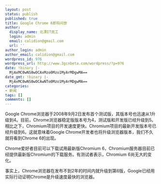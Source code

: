 ```yaml
---
layout: post
status: publish
published: true
title: Google Chrome 6即将问世
author:
  display_name: 北漂IT民工
  login: admin
  email: calidion@gmail.com
  url: ''
author_login: admin
author_email: calidion@gmail.com
wordpress_id: 976
wordpress_url: http://www.3gcnbeta.com/wordpress/?p=976
date: !binary |-
  MjAxMC0wNS0wOCAxMzo0Mzo1MyArMDgwMA==
date_gmt: !binary |-
  MjAxMC0wNS0wOCAwNTo0Mzo1MyArMDgwMA==
categories:
- 新闻
tags: []
comments: []
---
```

<p>Google Chrome浏览器于2008年9月2日发布首个测试版，其版本号也迅速从1升级到4。目前，Chrome浏览器稳定版版本号为4，测试版和开发版已经升级到5。相比之下，Chromium项目的开发速度更快。Chromium项目的最新开发版本号已经升级到6。这就意味着Google Chrome开发者也将升级浏览器版本，我们不久就将看到Chrome 6的出现。</p>
<p>Chrome爱好者目前可以下载试用最新版Chromium 6，Chromium服务器目前已经提供最新版Chromium的下载服务。有测试者表示，Chromium 6尚无大的变化。</p>
<p>事实上，Chrome浏览器在发布不到2年的时间内就升级到第6版，Google已经用实际行动证明Chrome是升级速度最快的浏览器。</p>
